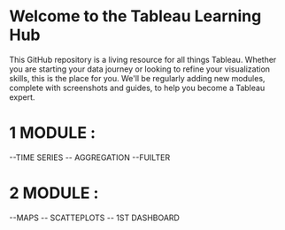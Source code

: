 # Welcome to the Tableau Learning Hub
This GitHub repository is a living resource for all things Tableau. 
Whether you are starting your data journey or looking to refine your visualization skills, this is the place for you. 
We'll be regularly adding new modules, complete with screenshots and guides, to help you become a Tableau expert.

# 1 MODULE :
--TIME SERIES -- AGGREGATION --FUILTER
# 2 MODULE :
--MAPS -- SCATTEPLOTS -- 1ST DASHBOARD

